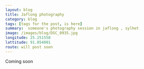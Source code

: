 ```yaml
---
layout: blog
title: Jaflong photography
category: blog
tags: [tags for the post, is here]  
summary:  someone's photography session in jaflong , sylhet
image: /images/blog/DSC_0935.jpg
longitude: 25.251558
lattitude: 91.054001
route: will post soon
---
```



Coming soon
